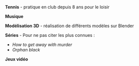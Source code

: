**Tennis** - pratique en club depuis 8 ans pour le loisir

**Musique**

**Modélisation 3D** - réalisation de différents modèles sur Blender

**Séries** - Pour ne pas citer les plus connues :

- _How to get away with murder_
- _Orphan black_

**Jeux vidéo**
